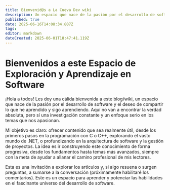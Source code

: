 ```yaml
---
title: Bienvenid@s a La Cueva Dev wiki
description: Un espacio que nace de la pasión por el desarrollo de software y de compartir lo aprendido
published: true
date: 2025-06-16T14:08:34.807Z
tags: 
editor: markdown
dateCreated: 2025-06-01T18:47:41.119Z
---
```


# Bienvenidos a este Espacio de Exploración y Aprendizaje en Software
¡Hola a todos! Les doy una cálida bienvenida a este blog/wiki, un espacio que nace de la pasión por el desarrollo de software y el deseo de compartir lo que he aprendido y sigo aprendiendo. Aquí no van a encontrar la verdad absoluta, pero sí una investigación constante y un enfoque serio en los temas que nos apasionan.

Mi objetivo es claro: ofrecer contenido que sea realmente útil, desde los primeros pasos en la programación con C o C++, explorando el vasto mundo de .NET, o profundizando en la arquitectura de software y la gestión de proyectos. La idea es ir construyendo este conocimiento de forma progresiva, desde los fundamentos hasta temas más avanzados, siempre con la meta de ayudar a allanar el camino profesional de mis lectores.

Esta es una invitación a explorar los artículos y, si algo resuena o surgen preguntas, a sumarse a la conversación (próximamente habilitaré los comentarios). Este es un espacio para aprender y potenciar las habilidades en el fascinante universo del desarrollo de software.